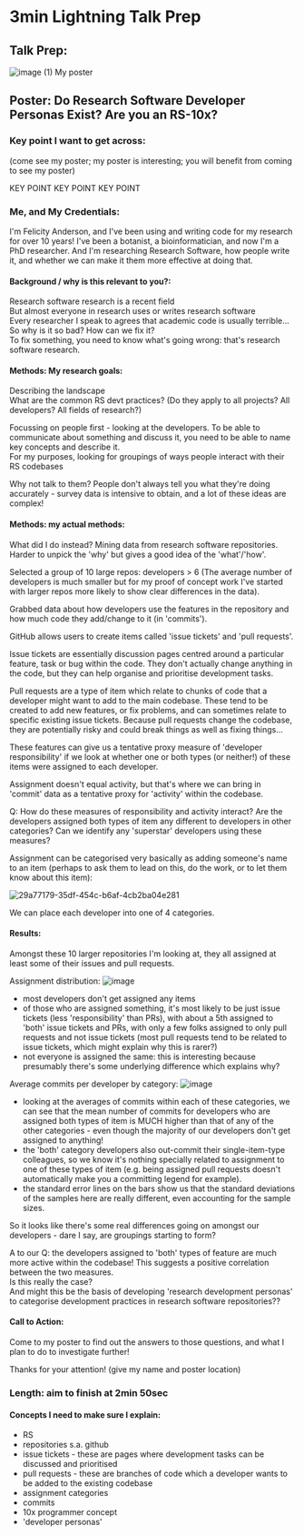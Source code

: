 # 3min Lightning Talk Prep 

## Talk Prep:  

![image (1)](https://github.com/FlicAnderson/2024-03-28_EPCC-devpersonas/assets/5812129/09befd84-399a-4e35-85f2-d354a6f21bf4)
My poster  













## Poster: Do Research Software Developer Personas Exist? Are you an RS-10x? 

### Key point I want to get across:  
(come see my poster; my poster is interesting; you will benefit from coming to see my poster)  

KEY POINT KEY POINT KEY POINT
 

### Me, and My Credentials:   

I'm Felicity Anderson, and I've been using and writing code for my research for over 10 years! 
I've been a botanist, a bioinformatician, and now I'm a PhD researcher. 
And I'm researching Research Software, how people write it, and whether we can make it them more effective at doing that.  


#### Background / why is this relevant to you?:   

Research software research is a recent field  
But almost everyone in research uses or writes research software  
Every researcher I speak to agrees that academic code is usually terrible...  
So why is it so bad? How can we fix it?   
To fix something, you need to know what's going wrong: that's research software research.   


#### Methods: My research goals: 

Describing the landscape  
What are the common RS devt practices? 
(Do they apply to all projects? All developers? All fields of research?)

Focussing on people first - looking at the developers. 
To be able to communicate about something and discuss it, you need to be able to name key concepts and describe it.  
For my purposes, looking for groupings of ways people interact with their RS codebases

Why not talk to them? 
People don't always tell you what they're doing accurately - survey data is intensive to obtain, and a lot of these ideas are complex!


#### Methods: my actual methods:   

What did I do instead? 
Mining data from research software repositories.  
Harder to unpick the 'why' but gives a good idea of the 'what'/'how'. 

Selected a group of 10 large repos: developers > 6 
(The average number of developers is much smaller but for my proof of concept work I've started with larger repos more likely to show clear differences in the data).

Grabbed data about how developers use the features in the repository and how much code they add/change to it (in 'commits').  

GitHub allows users to create items called 'issue tickets' and 'pull requests'. 

Issue tickets are essentially discussion pages centred around a particular feature, task or bug within the code. 
They don't actually change anything in the code, but they can help organise and prioritise development tasks.  

Pull requests are a type of item which relate to chunks of code that a developer might want to add to the main codebase. 
These tend to be created to add new features, or fix problems, and can sometimes relate to specific existing issue tickets. 
Because pull requests change the codebase, they are potentially risky and could break things as well as fixing things... 

These features can give us a tentative proxy measure of 'developer responsibility' if we look at whether one or both types (or neither!) of these items were assigned to each developer.

Assignment doesn't equal activity, but that's where we can bring in 'commit' data as a tentative proxy for 'activity' within the codebase.  

Q: How do these measures of responsibility and activity interact? Are the developers assigned both types of item any different to developers in other categories? Can we identify any 'superstar' developers using these measures?   

Assignment can be categorised very basically as adding someone's name to an item (perhaps to ask them to lead on this, do the work, or to let them know about this item): 

![29a77179-35df-454c-b6af-4cb2ba04e281](https://github.com/FlicAnderson/2024-03-28_EPCC-devpersonas/assets/5812129/3fff5024-5c93-45d7-8dcc-69b9dd20451d)

We can place each developer into one of 4 categories. 


#### Results:  

Amongst these 10 larger repositories I'm looking at, they all assigned at least some of their issues and pull requests.  

Assignment distribution: 
![image](https://github.com/FlicAnderson/2024-03-28_EPCC-devpersonas/assets/5812129/90fc6353-a572-4bc8-b7b3-65591721152a)

- most developers don't get assigned any items
- of those who are assigned something, it's most likely to be just issue tickets (less 'responsibility' than PRs), with about a 5th assigned to 'both' issue tickets and PRs, with only a few folks assigned to only pull requests and not issue tickets (most pull requests tend to be related to issue tickets, which might explain why this is rarer?)
- not everyone is assigned the same: this is interesting because presumably there's some underlying difference which explains why?  

Average commits per developer by category: 
![image](https://github.com/FlicAnderson/2024-03-28_EPCC-devpersonas/assets/5812129/bec2b4ff-bfcd-4b50-94c1-8ce280cde039)

 - looking at the averages of commits within each of these categories, we can see that the mean number of commits for developers who are assigned both types of item is MUCH higher than that of any of the other categories - even though the majority of our developers don't get assigned to anything!
 - the 'both' category developers also out-commit their single-item-type colleagues, so we know it's nothing specially related to assignment to one of these types of item (e.g. being assigned pull requests doesn't automatically make you a committing legend for example).
 - the standard error lines on the bars show us that the standard deviations of the samples here are really different, even accounting for the sample sizes.

So it looks like there's some real differences going on amongst our developers - dare I say, are groupings starting to form? 

A to our Q: the developers assigned to 'both' types of feature are much more active within the codebase! This suggests a positive correlation between the two measures.  
Is this really the case?  
And might this be the basis of developing 'research development personas' to categorise development practices in research software repositories??


#### Call to Action:
Come to my poster to find out the answers to those questions, and what I plan to do to investigate further!

Thanks for your attention! 
(give my name and poster location) 





















   

### Length: aim to finish at 2min 50sec  


#### Concepts I need to make sure I explain:  
  - RS
  - repositories s.a. github
  - issue tickets - these are pages where development tasks can be discussed and prioritised   
  - pull requests - these are branches of code which a developer wants to be added to the existing codebase  
  - assignment categories
  - commits
  - 10x programmer concept  
  - 'developer personas'
